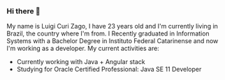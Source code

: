 ### Hi there 👋
My name is Luigi Curi Zago, I have 23 years old and I'm currently living in Brazil, the country where I'm from. 
I Recently graduated in Information Systems with a Bachelor Degree in Instituto Federal Catarinense and now I'm working as a developer. 
My current activities are:
 - Currently working with Java + Angular stack
 - Studying for Oracle Certified Professional: Java SE 11 Developer
<!--
**Luigicuri/Luigicuri** is a ✨ _special_ ✨ repository because its `README.md` (this file) appears on your GitHub profile.

Here are some ideas to get you started:

- 🔭 I’m currently working on ...
- 🌱 I’m currently learning ...
- 👯 I’m looking to collaborate on ...
- 🤔 I’m looking for help with ...
- 💬 Ask me about ...
- 📫 How to reach me: ...
- 😄 Pronouns: ...
- ⚡ Fun fact: ...
-->
